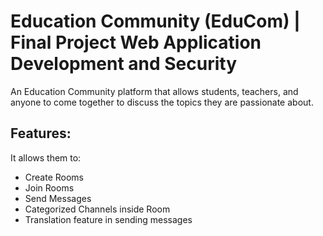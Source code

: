 # Education Community (EduCom) | Final Project Web Application Development and Security  
An Education Community platform that allows students, teachers, and anyone to come together to discuss the topics they are passionate about.


## Features:
It allows them to: 
- Create Rooms 
- Join Rooms 
- Send Messages 
- Categorized Channels inside Room 
- Translation feature in sending messages
